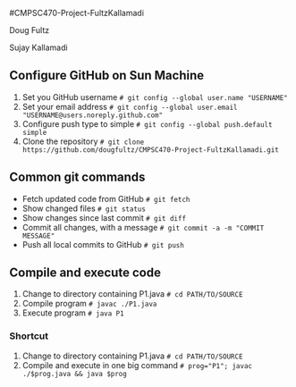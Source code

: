 #CMPSC470-Project-FultzKallamadi

Doug Fultz

Sujay Kallamadi

## Configure GitHub on Sun Machine
1. Set you GitHub username
`# git config --global user.name "USERNAME"`
2. Set your email address
`# git config --global user.email "USERNAME@users.noreply.github.com"`
3. Configure push type to simple
`# git config --global push.default simple`
4. Clone the repository
`# git clone https://github.com/dougfultz/CMPSC470-Project-FultzKallamadi.git`

## Common git commands
- Fetch updated code from GitHub
`# git fetch`
- Show changed files
`# git status`
- Show changes since last commit
`# git diff`
- Commit all changes, with a message
`# git commit -a -m "COMMIT MESSAGE"`
- Push all local commits to GitHub
`# git push`

## Compile and execute code
1. Change to directory containing P1.java
`# cd PATH/TO/SOURCE`
2. Compile program
`# javac ./P1.java`
3. Execute program
`# java P1`

### Shortcut
1. Change to directory containing P1.java
`# cd PATH/TO/SOURCE`
2. Compile and execute in one big command
`# prog="P1"; javac ./$prog.java && java $prog`
